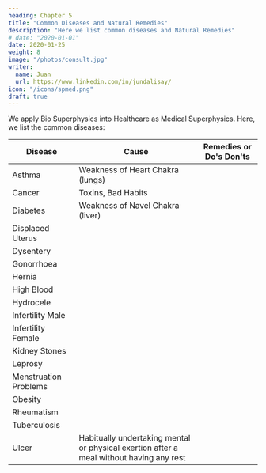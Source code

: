 ```yaml
---
heading: Chapter 5
title: "Common Diseases and Natural Remedies"
description: "Here we list common diseases and Natural Remedies"
# date: "2020-01-01"
date: 2020-01-25
weight: 8
image: "/photos/consult.jpg"
writer:
  name: Juan
  url: https://www.linkedin.com/in/jundalisay/
icon: "/icons/spmed.png"
draft: true
---
```


We apply Bio Superphysics into Healthcare as Medical Superphysics. Here, we list the common diseases:

Disease | Cause | Remedies or Do's Don'ts
--- | --- | ---
Asthma | Weakness of Heart Chakra (lungs) | 
Cancer | Toxins, Bad Habits |
Diabetes | Weakness of Navel Chakra (liver) | 
Displaced Uterus | | 
Dysentery | | 
Gonorrhoea | | 
Hernia | |
High Blood | | 
Hydrocele | | 
Infertility Male | | 
Infertility Female | | 
Kidney Stones | | 
Leprosy | | 
Menstruation Problems | | 
Obesity | |
Rheumatism | | 
Tuberculosis | | 
Ulcer | Habitually undertaking mental or physical exertion after a meal without having any rest | 

